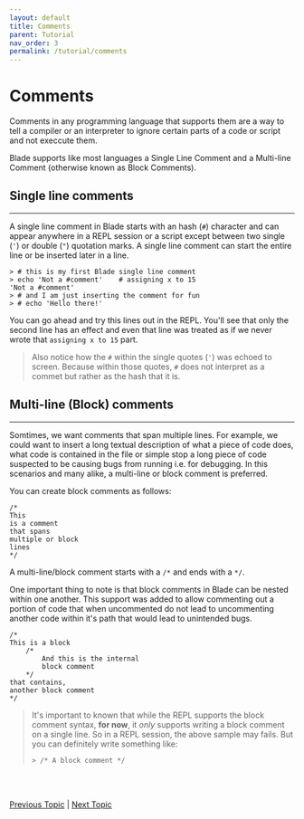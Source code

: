 ```yaml
---
layout: default
title: Comments
parent: Tutorial
nav_order: 3
permalink: /tutorial/comments
---
```


# Comments

Comments in any programming language that supports them are a way to tell a 
compiler or an interpreter to ignore certain parts of a code or script and 
not execcute them.

Blade supports like most languages a Single Line Comment and a Multi-line 
Comment (otherwise known as Block Comments).

## Single line comments
---

A single line comment in Blade starts with an hash (`#`) character and can appear anywhere in a REPL session or a script except between two single (`'`) or double (`"`) quotation marks. A single line comment can start the entire line or be inserted later in a line.

```blade-repl
> # this is my first Blade single line comment
> echo 'Not a #comment'    # assigning x to 15
'Not a #comment'
> # and I am just inserting the comment for fun
> # echo 'Hello there!'
```

You can go ahead and try this lines out in the REPL. You'll see that only the second line has an effect and even that line was treated as if we never
wrote that `assigning x to 15` part.

> Also notice how the `#` within the single quotes (`'`) was echoed to screen. Because within those quotes, `#` does not interpret as a commet but 
rather as the hash that it is.


## Multi-line (Block) comments
---

Somtimes, we want comments that span multiple lines. For example, we could
want to insert a long textual description of what a piece of code does, what
code is contained in the file or simple stop a long piece of code suspected 
to be causing bugs from running i.e. for debugging. In this scenarios and
many alike, a multi-line or block comment is preferred.

You can create block comments as follows:

```blade
/*
This 
is a comment 
that spans 
multiple or block
lines
*/
```

A multi-line/block comment starts with a `/*` and ends with a `*/`.

One important thing to note is that block comments in Blade can be nested within one another.
This support was added to allow commenting out a portion of code that when uncommented do not lead
to uncommenting another code within it's path that would lead to unintended bugs.

```blade
/* 
This is a block
    /* 
        And this is the internal
        block comment
    */
that contains,
another block comment
*/
```

> It's important to known that while the REPL supports the block comment
> syntax, **for now**, it _only_ supports writing a block comment on a single line.
> So in a REPL session, the above sample may fails. But you can definitely
> write something like:
>
> ```blade
> > /* A block comment */
> ```


<br><br>

[Previous Topic](./hello) | [Next Topic](./numbers)